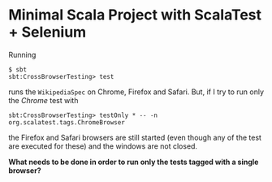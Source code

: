 # Minimal Scala Project with ScalaTest + Selenium

Running 

```
$ sbt
sbt:CrossBrowserTesting> test
```

runs the `WikipediaSpec` on Chrome, Firefox and Safari. But, if I try to run only the _Chrome_ test with

```
sbt:CrossBrowserTesting> testOnly * -- -n org.scalatest.tags.ChromeBrowser
```

the Firefox and Safari browsers are still started (even though any of the test are executed for these)
and the windows are not closed.

 **What needs to be done in order to run only the tests tagged with a single browser?**
